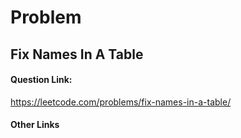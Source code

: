 # Problem

## Fix Names In A Table

#### Question Link:
https://leetcode.com/problems/fix-names-in-a-table/

#### Other Links
